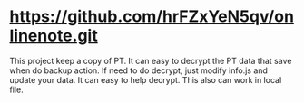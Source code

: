 # https://github.com/hrFZxYeN5qv/onlinenote.git
This project keep a copy of PT.
It can easy to decrypt the PT data that save when do backup action. 
If need to do decrypt, just modify info.js and update your data. It can easy to help decrypt.
This also can work in local file.